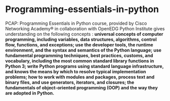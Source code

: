 # Programming-essentials-in-python
PCAP: Programming Essentials in Python course, provided by Cisco Networking Academy® in collaboration with
OpenEDG Python Institute gives understanding on the following concepts :
**universal concepts of computer programming, including variables, data structures, algorithms, control flow, functions, and exceptions;
use the developer tools, the runtime environment, and the syntax and semantics of the Python language;
use fundamental programming techniques, best practices, customs, and vocabulary, including the most common standard library functions in Python 3;
write Python programs using standard language infrastructure, and knows the means by which to resolve typical implementation problems;
how to work with modules and packages, process text and binary files, and use generators, iterators, and closures;
the fundamentals of object-oriented programming (OOP) and the way they are adopted in Python.**
